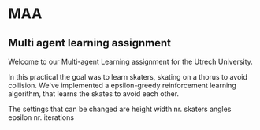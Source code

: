 # MAA
## Multi agent learning assignment

Welcome to our Multi-agent Learning assignment for the Utrech University.

In this practical the goal was to learn skaters, skating on a thorus to avoid collision.
We've implemented a epsilon-greedy reinforcement learning algorithm, that learns the skates to avoid each other.

The settings that can be changed are
height
width
nr. skaters
angles
epsilon
nr. iterations
